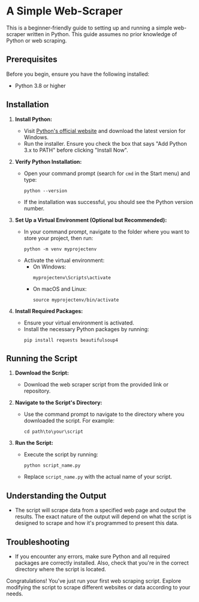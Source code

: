 # A Simple Web-Scraper

This is a beginner-friendly guide to setting up and running a simple web-scraper written in Python. This guide assumes no prior knowledge of Python or web scraping.

## Prerequisites

Before you begin, ensure you have the following installed:
- Python 3.8 or higher

## Installation

1. **Install Python:**
   - Visit [Python's official website](https://www.python.org/downloads/) and download the latest version for Windows.
   - Run the installer. Ensure you check the box that says "Add Python 3.x to PATH" before clicking "Install Now".

2. **Verify Python Installation:**
   - Open your command prompt (search for `cmd` in the Start menu) and type:
     ```
     python --version
     ```
   - If the installation was successful, you should see the Python version number.

3. **Set Up a Virtual Environment (Optional but Recommended):**
   - In your command prompt, navigate to the folder where you want to store your project, then run:
     ```
     python -m venv myprojectenv
     ```
   - Activate the virtual environment:
     - On Windows:
       ```
       myprojectenv\Scripts\activate
       ```
     - On macOS and Linux:
       ```
       source myprojectenv/bin/activate
       ```

4. **Install Required Packages:**
   - Ensure your virtual environment is activated.
   - Install the necessary Python packages by running:
     ```
     pip install requests beautifulsoup4
     ```

## Running the Script

1. **Download the Script:**
   - Download the web scraper script from the provided link or repository.

2. **Navigate to the Script's Directory:**
   - Use the command prompt to navigate to the directory where you downloaded the script. For example:
     ```
     cd path\to\your\script
     ```

3. **Run the Script:**
   - Execute the script by running:
     ```
     python script_name.py
     ```
   - Replace `script_name.py` with the actual name of your script.

## Understanding the Output

- The script will scrape data from a specified web page and output the results. The exact nature of the output will depend on what the script is designed to scrape and how it's programmed to present this data.

## Troubleshooting

- If you encounter any errors, make sure Python and all required packages are correctly installed. Also, check that you're in the correct directory where the script is located.

Congratulations! You've just run your first web scraping script. Explore modifying the script to scrape different websites or data according to your needs.
